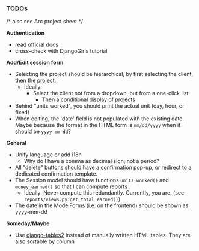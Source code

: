 
### TODOs

/* also see Arc project sheet */


**Authentication**

- read official docs
- cross-check with DjangoGirls tutorial


**Add/Edit session form**

- Selecting the project should be hierarchical, by first selecting the client, then the project.
  - Ideally:
	- Select the client not from a dropdown, but from a one-click list
      - Then a conditional display of projects
- Behind "units worked", you should print the actual unit (day, hour, or fixed)
- When editing, the 'date' field is not populated with the existing date. Maybe because the format in the HTML form is `mm/dd/yyyy` when it should be `yyyy-mm-dd`?


**General**

- Unify language or add i18n
  - Why do I have a comma as decimal sign, not a period?
- All "delete" buttons should have a confirmation pop-up, or redirect to a dedicated confirmation template.
- The Session model should have functions `units_worked()` and `money_earned()` so that I can compute reports
  - Ideally: Never compute this redundantly. Currently, you are. (see `reports/views.py:get_total_earned()`)
- The date in the ModelForms (i.e. on the frontend) should be shown as yyyy-mm-dd


**Someday/Maybe**

- Use [django-tables2](https://django-tables2.readthedocs.io/en/latest/) instead of manually written HTML tables. They are also sortable by column
